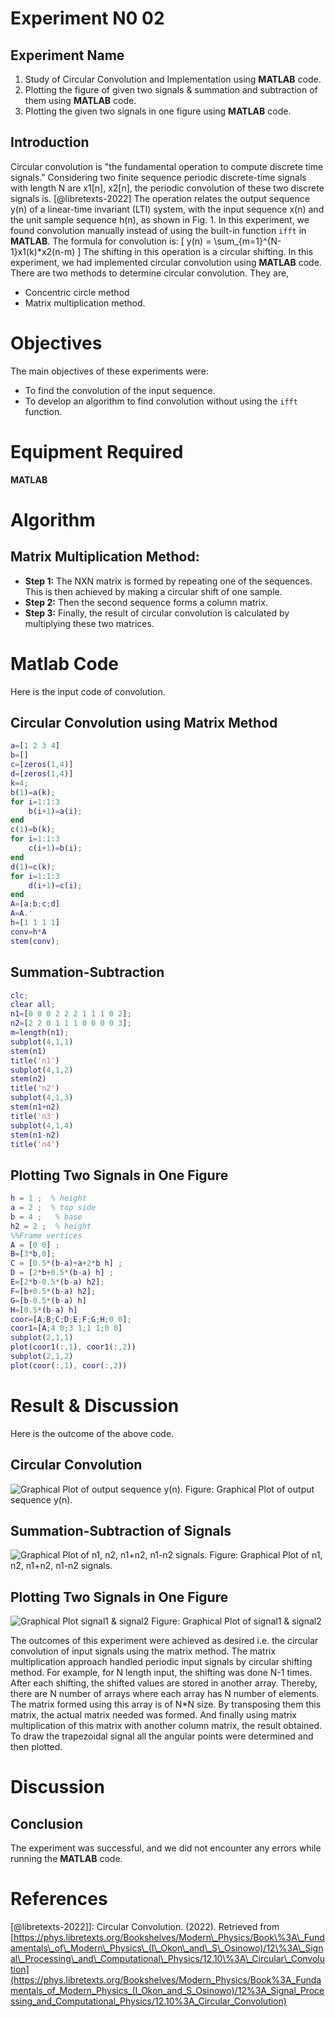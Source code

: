 # Experiment N0 02
## Experiment Name
1. Study of Circular Convolution and Implementation using **MATLAB** code.
2. Plotting the figure of given two signals & summation and subtraction of them using **MATLAB** code.
3. Plotting the given two signals in one figure using **MATLAB** code.

## Introduction
Circular convolution is "the fundamental operation to compute discrete time signals." Considering two finite sequence periodic discrete-time signals with length N are x1[n], x2[n], the periodic convolution of these two discrete signals is. [@libretexts-2022] The operation relates the output sequence y(n) of a linear-time invariant (LTI) system, with the input sequence x(n) and the unit sample sequence h(n), as shown in Fig. 1. In this experiment, we found convolution manually instead of using the built-in function `ifft` in **MATLAB**.
The formula for convolution is:
\[ y(n) = \sum_{m=1}^{N-1}x1(k)*x2(n-m) \]
The shifting in this operation is a circular shifting. In this experiment, we had implemented circular convolution using **MATLAB** code. There are two methods to determine circular convolution. They are,
- Concentric circle method
- Matrix multiplication method.


# Objectives
The main objectives of these experiments were:

- To find the convolution of the input sequence.
- To develop an algorithm to find convolution without using the `ifft` function.


# Equipment Required
**MATLAB**
# Algorithm
## Matrix Multiplication Method:
- **Step 1:** The NXN matrix is formed by repeating one of the sequences. This is then achieved by making a circular shift of one sample.
- **Step 2:** Then the second sequence forms a column matrix.
- **Step 3:** Finally, the result of circular convolution is calculated by multiplying these two matrices.

# Matlab Code
Here is the input code of convolution.

## Circular Convolution using Matrix Method
```matlab
a=[1 2 3 4]
b=[]
c=[zeros(1,4)]
d=[zeros(1,4)]
k=4;
b(1)=a(k);
for i=1:1:3
    b(i+1)=a(i);
end
c(1)=b(k);
for i=1:1:3
    c(i+1)=b(i);
end
d(1)=c(k);
for i=1:1:3
    d(i+1)=c(i);
end
A=[a;b;c;d]
A=A.'
h=[1 1 1 1]
conv=h*A
stem(conv);
```

## Summation-Subtraction
```matlab
clc;
clear all;
n1=[0 0 0 2 2 2 1 1 1 0 2];
n2=[2 2 0 1 1 1 0 0 0 0 3];
m=length(n1);
subplot(4,1,1)
stem(n1)
title('n1')
subplot(4,1,2)
stem(n2)
title('n2')
subplot(4,1,3)
stem(n1+n2)
title('n3')
subplot(4,1,4)
stem(n1-n2)
title('n4')
```

## Plotting Two Signals in One Figure
```matlab
h = 1 ;  % height 
a = 2 ;  % top side
b = 4 ;   % base
h2 = 2 ;  % height 
%%Frame vertices
A = [0 0] ;
B=[3*b,0];
C = [0.5*(b-a)+a+2*b h] ;
D = [2*b+0.5*(b-a) h] ;  
E=[2*b-0.5*(b-a) h2];
F=[b+0.5*(b-a) h2];
G=[b-0.5*(b-a) h]
H=[0.5*(b-a) h]
coor=[A;B;C;D;E;F;G;H;0 0];
coor1=[A;4 0;3 1;1 1;0 0]
subplot(2,1,1)
plot(coor1(:,1), coor1(:,2))
subplot(2,1,2)
plot(coor(:,1), coor(:,2))
```

# Result & Discussion
Here is the outcome of the above code.

## Circular Convolution
![Graphical Plot of output sequence y(n).](image/ex1.png)
Figure: Graphical Plot of output sequence y(n).

## Summation-Subtraction of Signals
![Graphical Plot of n1, n2, n1+n2, n1-n2  signals.](image/ex2.png)
Figure: Graphical Plot of n1, n2, n1+n2, n1-n2 signals.

## Plotting Two Signals in One Figure
![Graphical Plot signal1 & signal2](image/ex3.png)
Figure: Graphical Plot of signal1 & signal2

The outcomes of this experiment were achieved as desired i.e. the circular convolution of input signals using the matrix method. The matrix multiplication approach handled periodic input signals by circular shifting method. For example, for N length input, the shifting was done N-1 times. After each shifting, the shifted values are stored in another array. Thereby, there are N number of arrays where each array has N number of elements. The matrix formed using this array is of N*N size. By transposing them this matrix, the actual matrix needed was formed. And finally using matrix multiplication of this matrix with another column matrix, the result obtained. To draw the trapezoidal signal all the angular points were determined and then plotted.

# Discussion
## Conclusion
The experiment was successful, and we did not encounter any errors while running the **MATLAB** code.


# References
[@libretexts-2022]]: Circular Convolution. (2022). Retrieved from [https://phys.libretexts.org/Bookshelves/Modern\_Physics/Book\%3A\_Fundamentals\_of\_Modern\_Physics\_(I\_Okon\_and\_S\_Osinowo)/12\%3A\_Signal\_Processing\_and\_Computational\_Physics/12.10\%3A\_Circular\_Convolution](https://phys.libretexts.org/Bookshelves/Modern_Physics/Book%3A_Fundamentals_of_Modern_Physics_(I_Okon_and_S_Osinowo)/12%3A_Signal_Processing_and_Computational_Physics/12.10%3A_Circular_Convolution)
